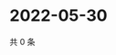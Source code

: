 # 2022-05-30

共 0 条

<!-- BEGIN WEIBO -->
<!-- 最后更新时间 Mon May 30 2022 19:14:47 GMT+0800 (China Standard Time) -->

<!-- END WEIBO -->
